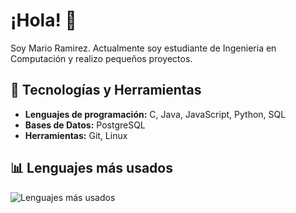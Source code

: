 # ¡Hola! 👋

Soy Mario Ramirez. Actualmente soy estudiante de Ingenieria en Computación y realizo pequeños proyectos.

## 🔧 Tecnologías y Herramientas
- **Lenguajes de programación:** C, Java, JavaScript, Python, SQL
- **Bases de Datos:** PostgreSQL
- **Herramientas:** Git, Linux<!--, Docker, Jenkins-->
<!-- **Frameworks y Librerías:** React, Spring Boot, Hibernate-->  

## 📊 Lenguajes más usados
![Lenguajes más usados](https://github-readme-stats.vercel.app/api/top-langs/?username=p3p3p3k4z&layout=compact&theme=radical)

<!--
## 📈 Estadísticas de GitHub
![Tus estadísticas de GitHub](https://github-readme-stats.vercel.app/api?username=p3p3p3k4z&show_icons=true&theme=radical)
-->
